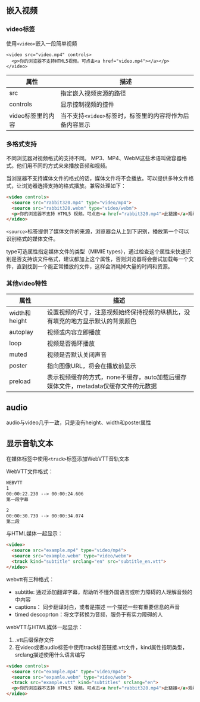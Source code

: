 ## 嵌入视频
### video标签
使用`<video>`嵌入一段简单视频
```
<video src="video.mp4" controls>
  <p>你的浏览器不支持HTML5视频。可点击<a href="video.mp4"></a></p>
</video>
```

属性  | 描述
---   | ---
src | 指定嵌入视频资源的路径
controls | 显示控制视频的控件
video标签里的内容 | 当不支持`<video>`标签时，标签里的内容将作为后备内容显示

### 多格式支持
不同浏览器对视频格式的支持不同。
MP3、MP4、WebM这些术语叫做容器格式。他们用不同的方式来来播放音频和视频。

当浏览器不支持媒体文件的格式的话，媒体文件将不会播放。可以提供多种文件格式，让浏览器选择支持的格式播放。兼容处理如下：
```html
<video controls>
  <source src="rabbit320.mp4" type="video/mp4">
  <source src="rabbit320.webm" type="video/webm">
  <p>你的浏览器不支持 HTML5 视频。可点击<a href="rabbit320.mp4">此链接</a>观看</p>
</video>
```

`<source>`标签提供了媒体文件的来源，浏览器会从上到下识别，播放第一个可以识别格式的媒体文件。

type可选属性指定媒体文件的类型（MIMIE types），通过检查这个属性来快速识别是否支持该文件格式，建议都加上这个属性，否则浏览器将会尝试加载每一个文件，直到找到一个能正常播放的文件，这样会消耗掉大量的时间和资源。

### 其他video特性
属性 | 描述
--- | ---
width和height | 设置视频的尺寸，注意视频始终保持视频的纵横比，没有填充的地方显示默认的背景颜色
autoplay | 视频或内容立即播放
loop | 视频是否循环播放
muted | 视频是否默认关闭声音
poster | 指向图像URL，将会在播放前显示
preload | 表示视频缓存的方式，none不缓存，auto加载后缓存媒体文件，metadata仅缓存文件的元数据

## audio
audio与video几乎一致，只是没有height、width和poster属性

## 显示音轨文本
在媒体标签中使用`<track>`标签添加WebVTT音轨文本

WebVTT文件格式：
```txt
WEBVTT
1
00:00:22.230 --> 00:00:24.606
第一段字幕

2
00:00:30.739 --> 00:00:34.074
第二段
```

与HTML媒体一起显示：
```html
<video>
  <source src="example.mp4" type="video/mp4">
  <source src="example.webm" type="video/webm">
  <track kind="subtitle" srclang="en" src="subtitle_en.vtt">
</video>
```

webvtt有三种格式：
- subtitle: 通过添加翻译字幕，帮助听不懂外国语言或听力障碍的人理解音频的中内容
- captions： 同步翻译对白，或者是描述  一个描述一些有重要信息的声音
- timed descoprton：将文字转换为音频，服务于有实力障碍的人

webVTT与HTML媒体一起显示：
1. .vtt后缀保存文件
2. 在video或者audio标签中使用track标签链接.vtt文件，kind属性指明类型，srclang描述使用什么语言编写
```html
<video controls>
  <source src="example.mp4" type="video/mp4">
  <source src="expamle.webm" type="video/webm">
  <track src="example.vtt" kind="subtitles" srclang="en">
  <p>你的浏览器不支持 HTML5 视频。可点击<a href="rabbit320.mp4">此链接</a>观看</p>
</video>
```
